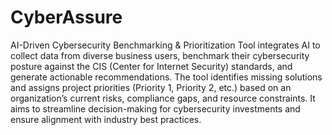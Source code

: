 # CyberAssure
AI-Driven Cybersecurity Benchmarking & Prioritization Tool integrates AI to collect data from diverse business users, benchmark their cybersecurity posture against the CIS (Center for Internet Security) standards, and generate actionable recommendations. The tool identifies missing solutions and assigns project priorities (Priority 1, Priority 2, etc.) based on an organization’s current risks, compliance gaps, and resource constraints. It aims to streamline decision-making for cybersecurity investments and ensure alignment with industry best practices.

